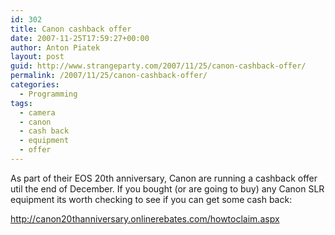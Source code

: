 ```yaml
---
id: 302
title: Canon cashback offer
date: 2007-11-25T17:59:27+00:00
author: Anton Piatek
layout: post
guid: http://www.strangeparty.com/2007/11/25/canon-cashback-offer/
permalink: /2007/11/25/canon-cashback-offer/
categories:
  - Programming
tags:
  - camera
  - canon
  - cash back
  - equipment
  - offer
---
```

As part of their EOS 20th anniversary, Canon are running a cashback offer util the end of December. If you bought (or are going to buy) any Canon SLR equipment its worth checking to see if you can get some cash back:

<http://canon20thanniversary.onlinerebates.com/howtoclaim.aspx>